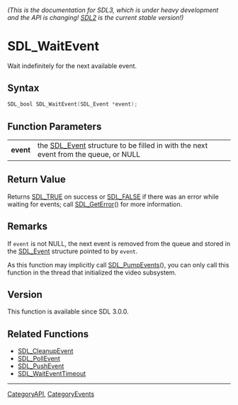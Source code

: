 ###### (This is the documentation for SDL3, which is under heavy development and the API is changing! [SDL2](https://wiki.libsdl.org/SDL2/) is the current stable version!)
# SDL_WaitEvent

Wait indefinitely for the next available event.

## Syntax

```c
SDL_bool SDL_WaitEvent(SDL_Event *event);

```

## Function Parameters

|               |                                                                                                  |
| ------------- | ------------------------------------------------------------------------------------------------ |
| **event**     | the [SDL_Event](SDL_Event) structure to be filled in with the next event from the queue, or NULL |

## Return Value

Returns [SDL_TRUE](SDL_TRUE) on success or [SDL_FALSE](SDL_FALSE) if there
was an error while waiting for events; call [SDL_GetError](SDL_GetError)()
for more information.

## Remarks

If `event` is not NULL, the next event is removed from the queue and stored
in the [SDL_Event](SDL_Event) structure pointed to by `event`.

As this function may implicitly call [SDL_PumpEvents](SDL_PumpEvents)(),
you can only call this function in the thread that initialized the video
subsystem.

## Version

This function is available since SDL 3.0.0.

## Related Functions

* [SDL_CleanupEvent](SDL_CleanupEvent)
* [SDL_PollEvent](SDL_PollEvent)
* [SDL_PushEvent](SDL_PushEvent)
* [SDL_WaitEventTimeout](SDL_WaitEventTimeout)

----
[CategoryAPI](CategoryAPI), [CategoryEvents](CategoryEvents)


